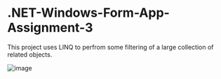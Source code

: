 # .NET-Windows-Form-App-Assignment-3
This project uses LINQ to perfrom some filtering of a large collection of related objects. <br/>

![image](https://user-images.githubusercontent.com/75691955/118149162-ec136780-b3d6-11eb-93e5-d21d9c556842.png)

